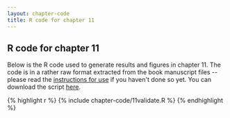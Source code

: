 ```yaml
---
layout: chapter-code
title: R code for chapter 11
---
```


## R code for chapter 11
Below is the R code used to generate results and figures in chapter 11.
The code is in a rather raw format extracted from the book manuscript files -- please read the [instructions for use](../chapter-code.html) if you haven't done so yet.
You can download the script <a href='https://raw.githubusercontent.com/spatstat/book/gh-pages/_includes/chapter-code/11validate.R' target=_blank>here</a>.

{% highlight r %}
{% include chapter-code/11validate.R %}
{% endhighlight %}
